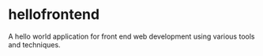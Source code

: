 # hellofrontend
A hello world application for front end web development using various tools and techniques.
